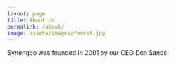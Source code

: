 ```yaml
---
layout: page
title: About Us
permalink: /about/
image: assets/images/forest.jpg
---
```


Synengco was founded in 2001 by our CEO Don Sands.
